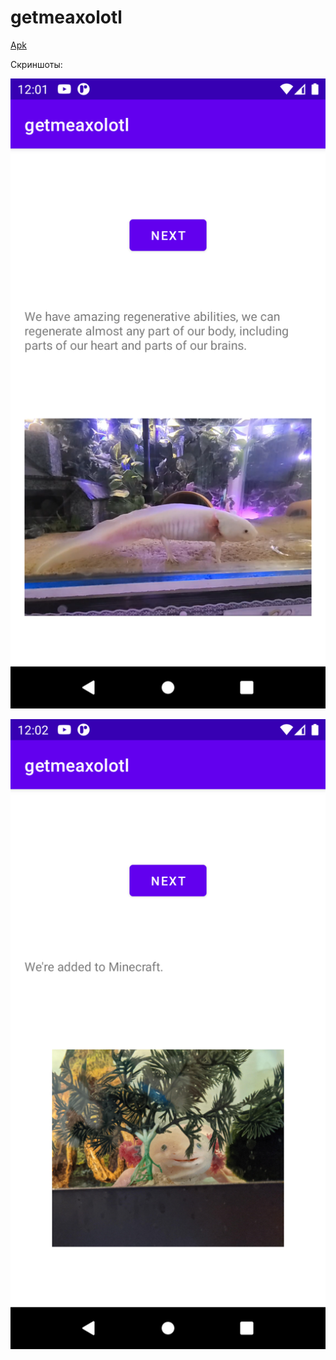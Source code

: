 # getmeaxolotl

[Apk](https://disk.yandex.ru/d/JBN-1q6SklOaeQ)

Скриншоты:

![Один](https://github.com/zdezak/getmeaxolotl/blob/main/Screenshot_20210824_170152.png)

![Два](https://github.com/zdezak/getmeaxolotl/blob/main/Screenshot_20210824_170203.png)

